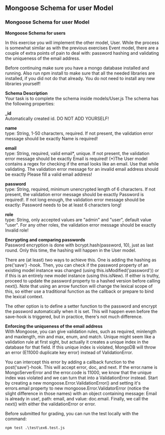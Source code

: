 ## Mongoose Schema for user Model

### Mongoose Schema for user Model

**Mongoose Schema for users**  

In this exercise you will implement the other model, User. While the process is somewhat similar as with the previous exercises Event model, there are a couple of extra points of pain to deal with: password hashing and validating the uniqueness of the email address.

Before continuing make sure you have a mongo database installed and running. Also run npm install to make sure that all the needed libraries are installed, if you did not do that already. You do not need to install any new libraries yourself!

**Schema Description**  
Your task is to complete the schema inside models/User.js The schema has the following properties:

**_id**  
Automatically created id. DO NOT ADD YOURSELF!

**name**  
type: String, 1-50 characters, required. If not present, the validation error message should be exactly Name is required!

**email**  
type: String, required, valid email*, unique. If not present, the validation error message should be exactly Email is required! (*)The User model contains a regex for checking if the email looks like an email. Use that while validating. The validation error message for an invalid email address should be exactly Please fill a valid email address!

**password**  
type: String, required, minimum unencrypted length of 6 characters. If not present, the validation error message should be exactly Password is required!. If not long enough, the validation error message should be exactly: Password needs to be at least 6 characters long!

**role**  
type: String, only accepted values are "admin" and "user", default value "user". For any other roles, the validation error message should be exactly Invalid role!


**Encrypting and comparing passwords**  
Password encryption is done with bcrypt.hash(password, 10), just as last round. Only this time, the hashing will happen in the User model.

There are (at least) two ways to achieve this. One is adding the hashing as pre('save') -hook. Then, you can check if the password property of an existing model instance was changed (using this.isModified('password')) or if this is an entirely new model instance (using this.isNew). If either is truthy, proceed to update the password property to a hashed version before calling next(). Note that using an arrow function will change the lexical scope of this, so either use a traditional function as the callback or prepare to bind the lexical context.

The other option is to define a setter function to the password and encrypt the password automatically when it is set. This will happen even before the save-hook is triggered, but in practice, there's not much difference.


**Enforcing the uniqueness of the email address**  
With Mongoose, you can give validation rules, such as required, minlength and maxlength, min and max, enum, and match. Unique might seem like a validation rule at first sight, but actually it creates a unique index in the database for that field. If this unique index is violated, MongoDB will throw an error (E11000 duplicate key error) instead of ValidationError.

You can intercept this error by adding a callback function to the post('save')-hook. This will accept error, doc, and next. If the error.name is MongoServerError and the error.code is 11000, we know that the unique index was violated and we can turn that into a ValidationError instead. Start by creating a new mongoose.Error.ValidationError() and setting it's errors.email property to new mongoose.Error.ValidatorError (notice the slight difference in those names) with an object containing message: Email is already in use!, path: email, and value: doc.email. Finally, we call the next() with either the validationError or error.

Before submitted for grading, you can run the test locally with the command:
```
npm test .\test\ex6.test.js
```
